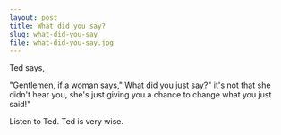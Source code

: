 ```yaml
---
layout: post
title: What did you say?
slug: what-did-you-say
file: what-did-you-say.jpg
---
```


Ted says, 

"Gentlemen, if a woman says," What did you just say?" it's not that she didn't hear you, she's just giving you a chance to change what you just said!"

Listen to Ted.
Ted is very wise.